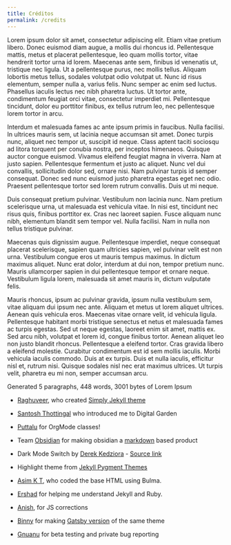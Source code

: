 ```yaml
---
title: Créditos
permalink: /credits
---
```


Lorem ipsum dolor sit amet, consectetur adipiscing elit. Etiam vitae pretium libero. Donec euismod diam augue, a mollis dui rhoncus id. Pellentesque mattis, metus et placerat pellentesque, leo quam mollis tortor, vitae hendrerit tortor urna id lorem. Maecenas ante sem, finibus id venenatis ut, tristique nec ligula. Ut a pellentesque purus, nec mollis tellus. Aliquam lobortis metus tellus, sodales volutpat odio volutpat ut. Nunc id risus elementum, semper nulla a, varius felis. Nunc semper ac enim sed luctus. Phasellus iaculis lectus nec nibh pharetra luctus. Ut tortor ante, condimentum feugiat orci vitae, consectetur imperdiet mi. Pellentesque tincidunt, dolor eu porttitor finibus, ex tellus rutrum leo, nec pellentesque lorem tortor in arcu.

Interdum et malesuada fames ac ante ipsum primis in faucibus. Nulla facilisi. In ultrices mauris sem, ut lacinia neque accumsan sit amet. Donec turpis nunc, aliquet nec tempor ut, suscipit id neque. Class aptent taciti sociosqu ad litora torquent per conubia nostra, per inceptos himenaeos. Quisque auctor congue euismod. Vivamus eleifend feugiat magna in viverra. Nam at justo sapien. Pellentesque fermentum et justo ac aliquet. Nunc vel dui convallis, sollicitudin dolor sed, ornare nisi. Nam pulvinar turpis id semper consequat. Donec sed nunc euismod justo pharetra egestas eget nec odio. Praesent pellentesque tortor sed lorem rutrum convallis. Duis ut mi neque.

Duis consequat pretium pulvinar. Vestibulum non lacinia nunc. Nam pretium scelerisque urna, ut malesuada est vehicula vitae. In nisi est, tincidunt nec risus quis, finibus porttitor ex. Cras nec laoreet sapien. Fusce aliquam nunc nibh, elementum blandit sem tempor vel. Nulla facilisi. Nam in nulla non tellus tristique pulvinar.

Maecenas quis dignissim augue. Pellentesque imperdiet, neque consequat placerat scelerisque, sapien quam ultricies sapien, vel pulvinar velit est non urna. Vestibulum congue eros ut mauris tempus maximus. In dictum maximus aliquet. Nunc erat dolor, interdum at dui non, tempor pretium nunc. Mauris ullamcorper sapien in dui pellentesque tempor et ornare neque. Vestibulum ligula lorem, malesuada sit amet mauris in, dictum vulputate felis.

Mauris rhoncus, ipsum ac pulvinar gravida, ipsum nulla vestibulum sem, vitae aliquam dui ipsum nec ante. Aliquam et metus ut lorem aliquet ultrices. Aenean quis vehicula eros. Maecenas vitae ornare velit, id vehicula ligula. Pellentesque habitant morbi tristique senectus et netus et malesuada fames ac turpis egestas. Sed ut neque egestas, laoreet enim sit amet, mattis ex. Sed arcu nibh, volutpat et lorem id, congue finibus tortor. Aenean aliquet leo non justo blandit rhoncus. Pellentesque a eleifend tortor. Cras gravida libero a eleifend molestie. Curabitur condimentum est id sem mollis iaculis. Morbi vehicula iaculis commodo. Duis at ex turpis. Duis et nulla iaculis, efficitur nisl et, rutrum nisi. Quisque sodales nisl nec erat maximus ultrices. Ut turpis velit, pharetra eu mi non, semper accumsan arcu.

Generated 5 paragraphs, 448 words, 3001 bytes of Lorem Ipsum



-   [Raghuveer](https://github.com/rgvr), who created [Simply Jekyll theme](https://github.com/rgvr/simply-jekyll)
-   [Santosh Thottingal](https://github.com/santhoshtr) who introduced me to Digital Garden
-   [Puttalu](https://github.com/aashiks) for OrgMode classes!
-   Team [Obsidian](https://obsidian.md/) for making obsidian a [markdown](https://daringfireball.net/projects/markdown/) based product
-   Dark Mode Switch by [Derek Kedziora](https://github.com/derekkedziora) - [Source link](https://github.com/derekkedziora/jekyll-demo/blob/master/scripts/mode-switcher.js)
-   Highlight theme from [Jekyll Pygment Themes](https://github.com/jwarby/jekyll-pygments-themes)


- [Asim K T](https://github.com/asimkt), who coded the base HTML using Bulma. 
- [Ershad](https://github.com/ershad) for helping me understand Jekyll and Ruby. 
- [Anish](https://github.com/anishsheela), for JS corrections
- [Binny](https://github.com/binnyva) for making [Gatsby version](https://github.com/binnyva/gatsby-garden) of the same theme
- [Gnuanu](https://github.com/gnuanu) for beta testing and private bug reporting